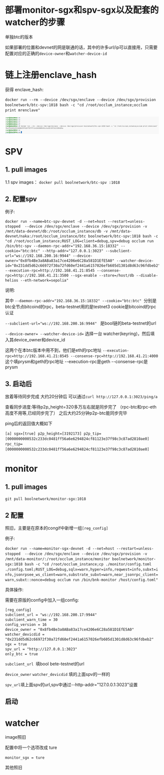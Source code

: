# 部署monitor-sgx和spv-sgx以及配套的watcher的步骤

单独btc的版本

如果部署的位置和devnet的网是联通的话，其中的许多url/ip可以直接用，只需要配置对应的正确的`device-owner`和`watcher-device-id`


# 链上注册enclave_hash

获得 enclave_hash:

`docker run --rm --device /dev/sgx/enclave --device /dev/sgx/provision boolnetwork/btc-spv:1018 bash -c "cd /root/occlum_instance;occlum print mrenclave"`

![这是一张PNG图片](./print_mrenclave.png "示例PNG图片")

# SPV

## 1. pull images 
1.1 spv images：
`docker pull boolnetwork/btc-spv :1018`

## 2. 配置spv
例子:

```
docker run --name=btc-spv-devnet -d --net=host --restart=unless-stopped  --device /dev/sgx/enclave --device /dev/sgx/provision -v /mnt/data-devnet/db:/root/occlum_instance/db -v /mnt/data-devnet/naka:/root/occlum_instance/btc boolnetwork/btc-spv:1018 bash -c "cd /root/occlum_instance;RUST_LOG=client=debug,spv=debug occlum run /bin/btc-spv --daemon-rpc-addr="192.168.36.15:18332" --cookie="btc:btc" --http-addr="127.0.0.1:3023" --subclient-url="ws://192.168.200.16:9944" --device-owner="0x8fb4Be3a8ABa83a17ce4206e6C28a581D1EfE5A0" --watcher-device-id="0x231dd5d62c66972f30a72fd60ef2441a6157026efb605d1301d8d63c96fdbeb2" --execution-rpc=http://192.168.41.21:8545 --consense-rpc=http://192.168.41.21:3500 --sgx-enable --store=/host/db --disable-helios --eth-network=sepolia"
```
说明:

其中 `--daemon-rpc-addr="192.168.36.15:18332" --cookie="btc:btc" `分别是btc全节点bitcoind的rpc，beta-testnet用的是testnet3
cookie是bitcoind的rpc认证

`--subclient-url="ws://192.168.200.16:9944" ` 是bool链的beta-testnet的url

`--device-owner= --watcher-device-id=` 选择一台 watcher(keyring)，然后填入其device_owner和device_id

这两个在本btc版本中用不到，他们是eth的rpc地址
`--execution-rpc=http://192.168.41.21:8545 --consense-rpc=http://192.168.41.21:4000`  这个填prysm和geth的rpc地址
--execution-rpc是geth
--consense-rpc是prysm

## 3. 启动后
放着等待同步完成
大约20分钟后
可以通过`curl http://127.0.0.1:3023/ping/a`

查看同步进度:等待p2p_height=320多万左右就是同步完了
（rpc-btc和rpc-eth高度不用等,已经同步完了）
之后大约25分钟p2p-btc能同步完毕

ping后的返回值大概如下

` [a] sgx=[true] p2p_height=[3192173] p2p_tip=[0000000000532c233dc0481ff56a6e6294824cf81123e37f98c3c87ad2810ae0] rpc_tip=[0000000000532c233dc0481ff56a6e6294824cf81123e37f98c3c87ad2810ae0] `

# monitor
## 1. pull images

`git pull boolnetwork/monitor-sgx:1018`

## 2 配置
照旧，主要是在原本的congif中新增一组`[reg_config]`

例子:

```docker run --name=monitor-sgx-devnet -d --net=host --restart=unless-stopped  --device /dev/sgx/enclave --device /dev/sgx/provision -v /mnt/data-monitor/:/root/occlum_instance/monitor boolnetwork/monitor-sgx:1018 bash -c "cd /root/occlum_instance;cp ./monitor/config.toml ./config.toml;RUST_LOG=debug,sqlx=warn,hyper=info,reqwest=info,subxt=info,jsonrpsee_ws_client=warn,substrate_subxt=warn,near_jsonrpc_client=warn,subxt::nonce=debug occlum run /bin/bnk-monitor /host/config.toml"```

具体操作:

需要在原版的config中加入一组config:

```
[reg_config]
subclient_url = "ws://192.168.200.17:9944"
subclient_warn_time = 30
config_version = 16
device_owner = "0x8fb4Be3a8ABa83a17ce4206e6C28a581D1EfE5A0"
watcher_devicdid = "0x231dd5d62c66972f30a72fd60ef2441a6157026efb605d1301d8d63c96fdbeb2"
sgx = true
spv_url = "http://127.0.0.1:3023"
only_btc = true
```
`subclient_url `填bool bete-testnet的url

`device_owner`
`watcher_devicdid`
填的上面spv的一样的

`spv_url`填上面spv的url,spv中通过--http-addr="127.0.0.1:3023"设置

## 启动


# watcher
image照旧

配置中将一个选项改成 ture

`monitor_sgx = ture`

 其他照旧